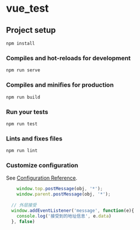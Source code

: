 # vue_test

## Project setup
```
npm install
```

### Compiles and hot-reloads for development
```
npm run serve
```

### Compiles and minifies for production
```
npm run build
```

### Run your tests
```
npm run test
```

### Lints and fixes files
```
npm run lint
```

### Customize configuration
See [Configuration Reference](https://cli.vuejs.org/config/).


```js
    window.top.postMessage(obj, '*');
    window.parent.postMessage(obj, '*');
  
  // 外层接受
  window.addEventListener('message', function(e){
    console.log('接受到的地址信息', e.data)
  }, false)
```



